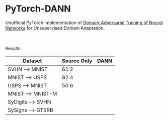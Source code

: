 # PyTorch-DANN
Unofficial PyTorch implementation of [Domain-Adversarial Training of Neural Networks](https://arxiv.org/pdf/1505.07818.pdf) for Unsupervised Domain Adaptation.

<br>
<br>
Results:
<br>

 | Dataset    |Source Only    | DANN |
--- | --- | --- | 
SVHN &#10230; MNIST | 61.2| |
MNIST &#10230; USPS | 82.4 ||
USPS &#10230; MNIST | 50.6| |
MNIST &#10230; MNIST-M | | |
SyDigits &#10230; SVHN | | |
SySigns &#10230; GTSRB | | |


